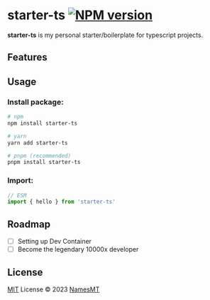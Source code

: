 # starter-ts [![NPM version](https://img.shields.io/npm/v/starter-ts?color=a1b858&label=)](https://www.npmjs.com/package/starter-ts)

**starter-ts** is my personal starter/boilerplate for typescript projects.

## Features

## Usage

### Install package:

```sh
# npm
npm install starter-ts

# yarn
yarn add starter-ts

# pnpm (recommended)
pnpm install starter-ts
```

### Import:

```ts
// ESM
import { hello } from 'starter-ts'
```

## Roadmap

- [ ] Setting up Dev Container
- [ ] Become the legendary 10000x developer

## License

[MIT](./LICENSE) License © 2023 [NamesMT](https://github.com/NamesMT)
